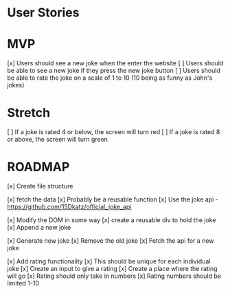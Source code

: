 # User Stories

# MVP

[x] Users should see a new joke when the enter the website
[ ] Users should be able to see a new joke if they press the new joke button
[ ] Users should be able to rate the joke on a scale of 1 to 10 (10 being as funny as John's jokes)

# Stretch

[ ] If a joke is rated 4 or below, the screen will turn red
[ ] If a joke is rated 8 or above, the screen will turn green


# ROADMAP

[x] Create file structure

[x] fetch the data
    [x] Probably be a reusable function
    [x] Use the joke api - https://github.com/15Dkatz/official_joke_api

[x] Modify the DOM in some way
    [x] create a reusable div to hold the joke
    [x] Append a new joke

[x] Generate new joke
    [x] Remove the old joke
    [x] Fetch the api for a new joke

[x] Add rating functionality
    [x] This should be unique for each individual joke
    [x] Create an input to give a rating
    [x] Create a place where the rating will go
    [x] Rating should only take in numbers
    [x] Rating numbers should be limited 1-10